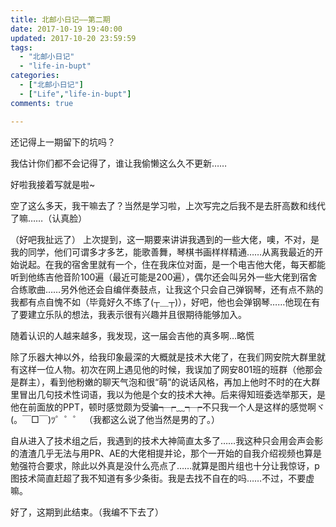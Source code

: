 ```yaml
---
title: 北邮小日记——第二期 
date: 2017-10-19 19:40:00 
updated: 2017-10-20 23:59:59 
tags:
  - "北邮小日记"
  - "life-in-bupt"
categories:
  - ["北邮小日记"]
  - ["Life","life-in-bupt"]
comments: true

---
```


还记得上一期留下的坑吗？

我估计你们都不会记得了，谁让我偷懒这么久不更新……

<!--more-->
好啦我接着写就是啦~

空了这么多天，我干嘛去了？当然是学习啦，上次写完之后我不是去肝高数和线代了嘛……（认真脸）

（好吧我扯远了） 上次提到，这一期要来讲讲我遇到的一些大佬，噢，不对，是我的同学，他们可谓多才多艺，能歌善舞，琴棋书画样样精通……从离我最近的开始说起。在我的宿舍里就有一个，住在我床位对面，是一个电吉他大佬，每天都能听到他练吉他音阶100遍（最近可能是200遍），偶尔还会叫另外一些大佬到宿舍合练歌曲……另外他还会自编伴奏鼓点，让我这个只会自己弹钢琴，还有点不熟的我都有点自愧不如（毕竟好久不练了(┬＿┬)），好吧，他也会弹钢琴……他现在有了要建立乐队的想法，我表示很有兴趣并且很期待能够加入。

随着认识的人越来越多，我发现，这一届会吉他的真多啊…略慌

除了乐器大神以外，给我印象最深的大概就是技术大佬了，在我们网安院大群里就有这样一位人物。初次在网上遇见他的时候，我误加了网安801班的班群（他那会是群主），看到他粉嫩的聊天气泡和很“萌”的说话风格，再加上他时不时的在大群里冒出几句技术性词语，我以为他是个女的技术大神。后来得知班委选举那天，是他在前面放的PPT，顿时感觉颇为受骗┭┮﹏┭┮不只我一个人是这样的感觉啊ヾ(。￣□￣)ﾂ゜゜゜ （我都这么说了他当然是男的了。）

自从进入了技术组之后，我遇到的技术大神简直太多了……我这种只会用会声会影的渣渣几乎无法与用PR、AE的大佬相提并论，那个一开始的自我介绍视频也算是勉强符合要求，除此以外真是没什么亮点了……就算是图片组也十分让我惊讶，p图技术简直赶超了我不知道有多少条街。我是去找不自在的吗……不过，不要虚嘛。

好了，这期到此结束。（我编不下去了）
